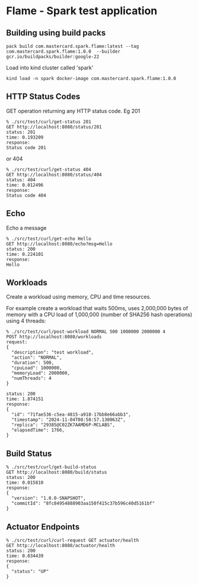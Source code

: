 # Flame - Spark test application


## Building using build packs

```
pack build com.mastercard.spark.flame:latest --tag com.mastercard.spark.flame:1.0.0  --builder gcr.io/buildpacks/builder:google-22
```

Load into kind cluster called 'spark'
```
kind load -n spark docker-image com.mastercard.spark.flame:1.0.0 
```

## HTTP Status Codes

GET operation returning any HTTP status code. Eg 201
```
% ./src/test/curl/get-status 201                 
GET http://localhost:8080/status/201
status: 201
time: 0.193209
response:
Status code 201
```

or 404

```
% ./src/test/curl/get-status 404
GET http://localhost:8080/status/404
status: 404
time: 0.012496
response:
Status code 404
```

## Echo

Echo a message
```
% ./src/test/curl/get-echo Hello
GET http://localhost:8080/echo?msg=Hello
status: 200
time: 0.224101
response:
Hello
```

## Workloads

Create a workload using memory, CPU and time resources.

For example create a workload that waits 500ms, uses 2,000,000 bytes of memory
with a CPU load of 1,000,000 (number of SHA256 hash operations) using 4 threads:
```
% ./src/test/curl/post-workload NORMAL 500 1000000 2000000 4 
POST http://localhost:8080/workloads
request:
{
  "description": "test workload",
  "action": "NORMAL",
  "duration": 500,
  "cpuLoad": 1000000,
  "memoryLoad": 2000000,
  "numThreads": 4
}

status: 200
time: 1.874151
response:
{
  "id": "71fae536-c5ea-4815-a918-17bb8e66abb3",
  "timestamp": "2024-11-04T08:58:57.130063Z",
  "replica": "29385@C02ZK7AAMD6P-MCLABS",
  "elapsedTime": 1766,
}
```

## Build Status

```
% ./src/test/curl/get-build-status
GET http://localhost:8080/build/status
status: 200
time: 0.015810
response:
{
  "version": "1.0.0-SNAPSHOT",
  "commitId": "8fc84954888903aa150f415c37b596c40d5161bf"
}
```

## Actuator Endpoints

```
% ./src/test/curl/curl-request GET actuator/health
GET http://localhost:8080/actuator/health
status: 200
time: 0.034439
response:
{
  "status": "UP"
}
```













